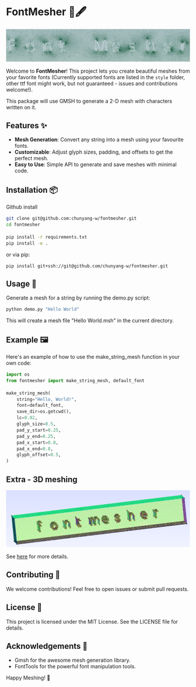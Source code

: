 # FontMesher 🎨🖋️

![image](https://github.com/chunyang-w/fontmesher/blob/main/asset/logo.png?raw=true)

Welcome to **FontMesher**! This project lets you create beautiful meshes from your favorite fonts (Currently supported fonts are listed in the `style` folder, other ttf font might work, but not guaranteed - issues and contributions welcome!).

This package will use GMSH to generate a 2-D mesh with characters written on it.

## Features ✨

- **Mesh Generation**: Convert any string into a mesh using your favourite fonts.
- **Customizable**: Adjust glyph sizes, padding, and offsets to get the perfect mesh.
- **Easy to Use**: Simple API to generate and save meshes with minimal code.

## Installation 📦

Github install

```sh
git clone git@github.com:chunyang-w/fontmesher.git
cd fontmesher

pip install -r requirements.txt
pip install -e .
```

or via pip:
```
pip install git+ssh://git@github.com/chunyang-w/fontmesher.git
```


## Usage 🚀

Generate a mesh for a string by running the demo.py script:

```sh
python demo.py "Hello World"
```

This will create a mesh file "Hello World.msh" in the current directory.

## Example 🖼️

Here's an example of how to use the make_string_mesh function in your own code:

``` python
import os
from fontmesher import make_string_mesh, default_font

make_string_mesh(
    string="Hello, World!",
    font=default_font,
    save_dir=os.getcwd(),
    lc=0.02,
    glyph_size=0.5,
    pad_y_start=0.25,
    pad_y_end=0.25,
    pad_x_start=0.8,
    pad_x_end=0.8,
    glyph_offset=0.5,
)
```

## Extra - 3D meshing
![image](https://github.com/chunyang-w/fontmesher/blob/main/asset/logo_3d.jpg?raw=true)

See [here](https://github.com/chunyang-w/fontmesher/blob/main/demo3d.py) for more details.

## Contributing 🤝

We welcome contributions! Feel free to open issues or submit pull requests.

## License 📄

This project is licensed under the MIT License. See the LICENSE file for details.

## Acknowledgements 🙏

+ Gmsh for the awesome mesh generation library.
+ FontTools for the powerful font manipulation tools.

Happy Meshing! 🎉

